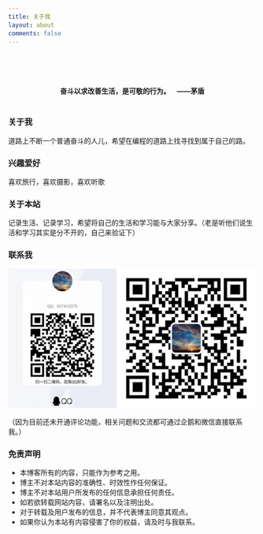 ```yaml
---
title: 关于我
layout: about
comments: false
---
```



<br>
<br>
<br>
<br>
<div class="wisdom" style="text-align: center;font-weight: bold">
奋斗以求改善生活，是可敬的行为。&nbsp;&nbsp;&nbsp;&nbsp;——茅盾 
</div>

<br>

 ### 关于我
 
 道路上不断一个普通奋斗的人儿，希望在编程的道路上找寻找到属于自己的路。
 <br>

### 兴趣爱好

喜欢旅行，喜欢摄影，喜欢听歌
<br>
### 关于本站

记录生活、记录学习，希望将自己的生活和学习能与大家分享。（老是听他们说生活和学习其实是分不开的，自己来验证下）
<br>
### 联系我

![code-img](/image/code-img.png)

（因为目前还未开通评论功能，相关问题和交流都可通过企鹅和微信直接联系我。）
<br>
### 免责声明

- 本博客所有的内容，只能作为参考之用。
- 博主不对本站内容的准确性、时效性作任何保证。
- 博主不对本站用户所发布的任何信息承担任何责任。
- 如若欲转载网站内容，请署名以及注明出处。
- 对于转载及用户发布的信息，并不代表博主同意其观点。
- 如果你认为本站有内容侵害了你的权益，请及时与我联系。